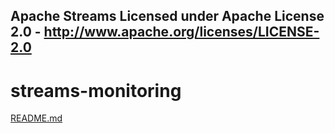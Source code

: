Apache Streams
Licensed under Apache License 2.0 - http://www.apache.org/licenses/LICENSE-2.0
--------------------------------------------------------------------------------

streams-monitoring
==============

[README.md](src/site/markdown/index.md "README")
